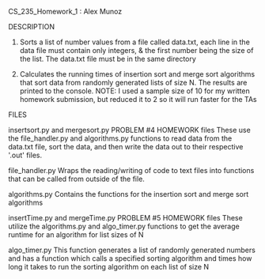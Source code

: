 CS_235_Homework_1 : Alex Munoz


DESCRIPTION
1. Sorts a list of number values from a file called data.txt, each line in the data file must contain only integers, & the first number being the size of the list. The data.txt file must be in the same directory

2. Calculates the running times of insertion sort and merge sort algorithms that sort data from randomly generated lists of size N. The results are printed to the console. NOTE: I used a sample size of 10 for my written homework submission, but reduced it to 2 so it will run faster for the TAs


FILES

insertsort.py and mergesort.py
PROBLEM #4 HOMEWORK files
These use the file_handler.py and algorithms.py functions to read data from the data.txt file, sort the data, and then write the data out to their respective '.out' files.

file_handler.py 
Wraps the reading/writing of code to text files into functions that can be called from outside of the file.

algorithms.py 
Contains the functions for the insertion sort and merge sort algorithms

insertTime.py and mergeTime.py
PROBLEM #5 HOMEWORK files
These utilize the algorithms.py and algo_timer.py functions to get the average runtime for an algorithm for list sizes of N

algo_timer.py
This function generates a list of randomly generated numbers and has a function which calls a specified sorting algorithm and times
how long it takes to run the sorting algorithm on each list of size N